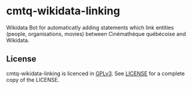 # cmtq-wikidata-linking

Wikidata Bot for automaticatly adding statements which link entities (people, organisations, movies) between Cinémathèque québécoise and Wikidata.

## License

cmtq-wikidata-linking is licenced in [GPLv3](https://opensource.org/licenses/gpl-3.0.html). See [LICENSE](./LICENSE) for a complete copy of the LICENSE.
